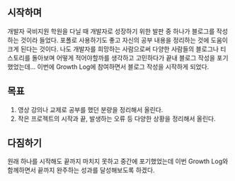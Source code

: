 <h2 id="시작하며">시작하며</h2>
<p>개발자 국비지원 학원을 다닐 때 개발자로 성장하기 위한 발판 중 하나가 블로그를 작성하는 것이라 들었다. 포폴로 사용하기도 좋고 자신의 공부 내용을 정리하는 것에 도움이 크게 된다는 것이다.
나도 개발자를 희망하는 사람으로써 다양한 사람들의 블로그나 티스토리를 돌아보며 어떻게 적어야할까를 생각하고 고민하다가 끝내 블로그 작성을 포기 했었는데... 이번에 Growth Log에 참여하면서 블로그 작성을 시작하게 되었다.</p>
<h2 id="목표">목표</h2>
<ol>
<li>영상 강의나 교제로 공부를 했던 분량을 정리해서 올린다.</li>
<li>작은 프로젝트의 시작과 끝, 발생하는 오류 등 다양한 상황을 정리해서 올린다.</li>
</ol>
<h2 id="다짐하기">다짐하기</h2>
<p>원래 하나를 시작해도 끝까지 마치지 못하고 중간에 포기했었는데 이번 Growth Log와 함께하면서 끝까지 완주하는 성과를 달성해보도록 하겠다.</p>